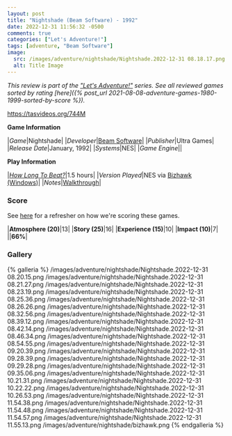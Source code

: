 ```yaml
---
layout: post
title: "Nightshade (Beam Software) - 1992"
date: 2022-12-31 11:56:32 -0500
comments: true
categories: ["Let's Adventure!"]
tags: [adventure, "Beam Software"]
image:
  src: /images/adventure/nightshade/Nightshade.2022-12-31 08.18.17.png
  alt: Title Image
---
```


_This review is part of the ["Let's Adventure!"](https://www.alexbevi.com/categories/let-s-adventure/) series. See all reviewed games sorted by rating [here]({% post_url 2021-08-08-adventure-games-1980-1999-sorted-by-score %})._

https://tasvideos.org/744M

**Game Information**

|*Game*|Nightshade|
|*Developer*|[Beam Software](https://en.wikipedia.org/wiki/Beam_Software)|
|*Publisher*|Ultra Games|
|*Release Date*|January, 1992|
|*Systems*|NES|
|*Game Engine*||

**Play Information**

|*[How Long To Beat?](https://howlongtobeat.com/game/6603)*|1.5 hours|
|*Version Played*|NES via [Bizhawk (Windows)](https://github.com/TASEmulators/BizHawk)|
|*Notes*|[Walkthrough](https://www.ign.com/articles/2005/02/15/nightshade-walkthrough-519934)|

### Score

See [here](https://www.alexbevi.com/blog/2021/07/28/adventure-games-1980-1999/#scoring) for a refresher on how we're scoring these games.

|**Atmosphere (20)**|13|
|**Story (25)**|16|
|**Experience (15)**|10|
|**Impact (10)**|7|
||**66%**|

### Gallery

{% galleria %}
/images/adventure/nightshade/Nightshade.2022-12-31 08.20.15.png
/images/adventure/nightshade/Nightshade.2022-12-31 08.21.27.png
/images/adventure/nightshade/Nightshade.2022-12-31 08.23.19.png
/images/adventure/nightshade/Nightshade.2022-12-31 08.25.36.png
/images/adventure/nightshade/Nightshade.2022-12-31 08.26.26.png
/images/adventure/nightshade/Nightshade.2022-12-31 08.32.56.png
/images/adventure/nightshade/Nightshade.2022-12-31 08.39.12.png
/images/adventure/nightshade/Nightshade.2022-12-31 08.42.14.png
/images/adventure/nightshade/Nightshade.2022-12-31 08.46.34.png
/images/adventure/nightshade/Nightshade.2022-12-31 08.54.55.png
/images/adventure/nightshade/Nightshade.2022-12-31 09.20.39.png
/images/adventure/nightshade/Nightshade.2022-12-31 09.28.39.png
/images/adventure/nightshade/Nightshade.2022-12-31 09.29.28.png
/images/adventure/nightshade/Nightshade.2022-12-31 09.35.06.png
/images/adventure/nightshade/Nightshade.2022-12-31 10.21.31.png
/images/adventure/nightshade/Nightshade.2022-12-31 10.22.22.png
/images/adventure/nightshade/Nightshade.2022-12-31 10.26.53.png
/images/adventure/nightshade/Nightshade.2022-12-31 11.54.38.png
/images/adventure/nightshade/Nightshade.2022-12-31 11.54.48.png
/images/adventure/nightshade/Nightshade.2022-12-31 11.54.57.png
/images/adventure/nightshade/Nightshade.2022-12-31 11.55.13.png
/images/adventure/nightshade/bizhawk.png
{% endgalleria %}